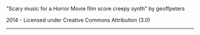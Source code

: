 "Scary music for a Horror Movie film score creepy synth"
by geoffpeters

2014 - Licensed under
Creative Commons
Attribution (3.0)

---
